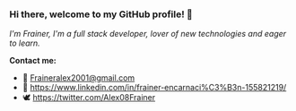 ### Hi there, welcome to my GitHub profile! 👋

*I'm Frainer, I'm a full stack developer, lover of new technologies and eager to learn.*

**Contact me:**

- 📧 Fraineralex2001@gmail.com
- 🔗 https://www.linkedin.com/in/frainer-encarnaci%C3%B3n-155821219/
- 🕊️ https://twitter.com/Alex08Frainer

